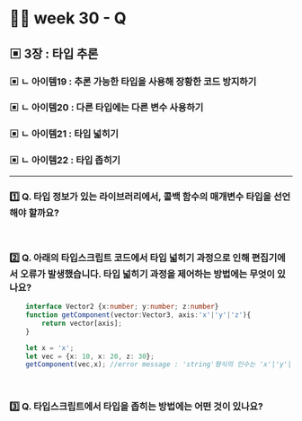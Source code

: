 # 👨‍🏫 week 30 - Q

## ▣ 3장 : 타입 추론

### ▣ ㄴ 아이템19 : 추론 가능한 타입을 사용해 장황한 코드 방지하기

### ▣ ㄴ 아이템20 : 다른 타입에는 다른 변수 사용하기

### ▣ ㄴ 아이템21 : 타입 넓히기

### ▣ ㄴ 아이템22 : 타입 좁히기

---

### 1️⃣ Q. 타입 정보가 있는 라이브러리에서, 콜백 함수의 매개변수 타입을 선언해야 할까요?


<br/>

### 2️⃣ Q. 아래의 타입스크립트 코드에서 타입 넓히기 과정으로 인해 편집기에서 오류가 발생했습니다. 타입 넓히기 과정을 제어하는 방법에는 무엇이 있나요?

```ts
    interface Vector2 {x:number; y:number; z:number}
    function getComponent(vector:Vector3, axis:'x'|'y'|'z'){
        return vector[axis];
    }

    let x = 'x';
    let vec = {x: 10, x: 20, z: 30};
    getComponent(vec,x); //error message : 'string'형식의 인수는 'x'|'y'|'z' 형식의 매개변수에 할당될 수 없음 (실행은 잘 되지만 편집기 오류임)

```

<br/>

### 3️⃣ Q. 타입스크립트에서 타입을 좁히는 방법에는 어떤 것이 있나요?


